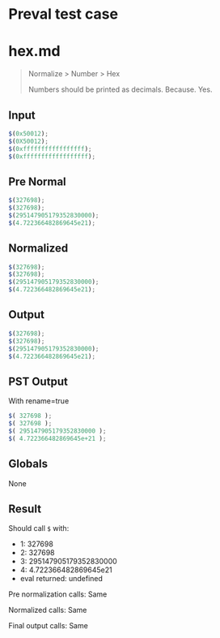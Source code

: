# Preval test case

# hex.md

> Normalize > Number > Hex
>
> Numbers should be printed as decimals. Because. Yes.

## Input

`````js filename=intro
$(0x50012);
$(0X50012);
$(0xfffffffffffffffff);
$(0xffffffffffffffffff);
`````

## Pre Normal


`````js filename=intro
$(327698);
$(327698);
$(295147905179352830000);
$(4.722366482869645e21);
`````

## Normalized


`````js filename=intro
$(327698);
$(327698);
$(295147905179352830000);
$(4.722366482869645e21);
`````

## Output


`````js filename=intro
$(327698);
$(327698);
$(295147905179352830000);
$(4.722366482869645e21);
`````

## PST Output

With rename=true

`````js filename=intro
$( 327698 );
$( 327698 );
$( 295147905179352830000 );
$( 4.722366482869645e+21 );
`````

## Globals

None

## Result

Should call `$` with:
 - 1: 327698
 - 2: 327698
 - 3: 295147905179352830000
 - 4: 4.722366482869645e21
 - eval returned: undefined

Pre normalization calls: Same

Normalized calls: Same

Final output calls: Same
